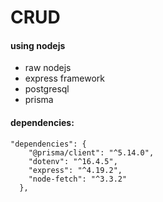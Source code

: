 # CRUD

#### using nodejs 
- raw nodejs
- express framework
- postgresql
- prisma 

#### dependencies:
``` dep
"dependencies": {
    "@prisma/client": "^5.14.0",
    "dotenv": "^16.4.5",
    "express": "^4.19.2",
    "node-fetch": "^3.3.2"
  },
```

